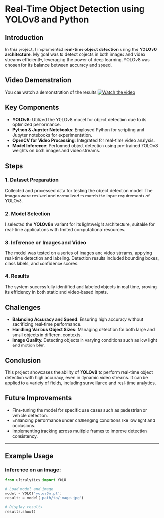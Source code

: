 # Real-Time Object Detection using YOLOv8 and Python

## Introduction
In this project, I implemented **real-time object detection** using the **YOLOv8 architecture**. My goal was to detect objects in both images and video streams efficiently, leveraging the power of deep learning. YOLOv8 was chosen for its balance between accuracy and speed.

## Video Demonstration

You can watch a demonstration of the results [![Watch the video](https://img.youtube.com/vi/MGLymNNt2JU/maxresdefault.jpg)](https://www.youtube.com/watch?v=MGLymNNt2JU)

## Key Components
- **YOLOv8**: Utilized the YOLOv8 model for object detection due to its optimized performance.
- **Python & Jupyter Notebooks**: Employed Python for scripting and Jupyter notebooks for experimentation.
- **OpenCV for Video Processing**: Integrated for real-time video analysis.
- **Model Inference**: Performed object detection using pre-trained YOLOv8 weights on both images and video streams.

## Steps
### 1. Dataset Preparation
Collected and processed data for testing the object detection model. The images were resized and normalized to match the input requirements of YOLOv8.

### 2. Model Selection
I selected the **YOLOv8n** variant for its lightweight architecture, suitable for real-time applications with limited computational resources.

### 3. Inference on Images and Video
The model was tested on a series of images and video streams, applying real-time detection and labeling. Detection results included bounding boxes, class labels, and confidence scores.

### 4. Results
The system successfully identified and labeled objects in real time, proving its efficiency in both static and video-based inputs.

## Challenges
- **Balancing Accuracy and Speed**: Ensuring high accuracy without sacrificing real-time performance.
- **Handling Various Object Sizes**: Managing detection for both large and small objects in different contexts.
- **Image Quality**: Detecting objects in varying conditions such as low light and motion blur.

## Conclusion
This project showcases the ability of **YOLOv8** to perform real-time object detection with high accuracy, even in dynamic video streams. It can be applied to a variety of fields, including surveillance and real-time analytics.

## Future Improvements
- Fine-tuning the model for specific use cases such as pedestrian or vehicle detection.
- Enhancing performance under challenging conditions like low light and occlusions.
- Implementing tracking across multiple frames to improve detection consistency.

---

## Example Usage

### Inference on an Image:
```python
from ultralytics import YOLO

# Load model and image
model = YOLO('yolov8n.pt')
results = model('path/to/image.jpg')

# Display results
results.show()
